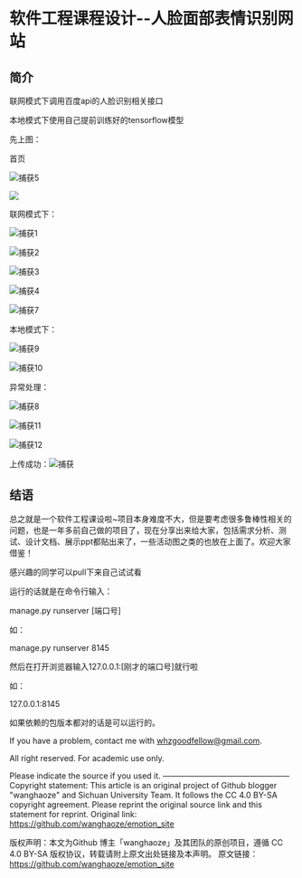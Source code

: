 # 软件工程课程设计--人脸面部表情识别网站

## 简介

联网模式下调用百度api的人脸识别相关接口

本地模式下使用自己提前训练好的tensorflow模型

先上图：

首页

![捕获5](C:\Users\whzgo\Desktop\捕获5.JPG)

![](C:\Users\whzgo\Desktop\捕获6.JPG)



联网模式下：

![捕获1](C:\Users\whzgo\Desktop\捕获1.JPG)

![捕获2](C:\Users\whzgo\Desktop\捕获2.JPG)

![捕获3](C:\Users\whzgo\Desktop\捕获3.JPG)

![捕获4](C:\Users\whzgo\Desktop\捕获4.JPG)



![捕获7](C:\Users\whzgo\Desktop\捕获7.JPG)

本地模式下：

![捕获9](C:\Users\whzgo\Desktop\捕获9.JPG)



![捕获10](C:\Users\whzgo\Desktop\捕获10.JPG)

异常处理：

![捕获8](Https://github.com/wanghaoze/emotion_site/tree/master/mdpic/捕获8.JPG)

![捕获11](C:\Users\whzgo\Desktop\捕获11.JPG)

![捕获12](C:\Users\whzgo\Desktop\捕获12.JPG)

上传成功：![捕获](C:\Users\whzgo\Desktop\捕获.JPG)

## 结语

总之就是一个软件工程课设啦~项目本身难度不大，但是要考虑很多鲁棒性相关的问题，也是一年多前自己做的项目了，现在分享出来给大家，包括需求分析、测试、设计文档、展示ppt都贴出来了，一些活动图之类的也放在上面了。欢迎大家借鉴！

感兴趣的同学可以pull下来自己试试看

运行的话就是在命令行输入：

manage.py runserver [端口号]

 如：

manage.py runserver 8145

然后在打开浏览器输入127.0.0.1:[刚才的端口号]就行啦

如：

127.0.0.1:8145

如果依赖的包版本都对的话是可以运行的。

If you have a problem, contact me with [whzgoodfellow@gmail.com](mailto:whzgoodfellow@gmail.com).

All right reserved. For academic use only.

Please indicate the source if you used it.
————————————————
Copyright statement: This article is an original project of Github blogger "wanghaoze" and Sichuan University Team. It follows the CC 4.0 BY-SA copyright agreement. Please reprint the original source link and this statement for reprint. Original link: https://github.com/wanghaoze/emotion_site

版权声明：本文为Github 博主「wanghaoze」及其团队的原创项目，遵循 CC 4.0 BY-SA 版权协议，转载请附上原文出处链接及本声明。 原文链接：https://github.com/wanghaoze/emotion_site